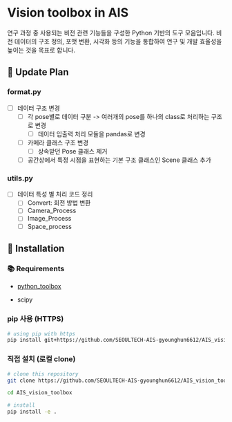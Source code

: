 # Vision toolbox in AIS

연구 과정 중 사용되는 비전 관련 기능들을 구성한 Python 기반의 도구 모음입니다.
비전 데이터의 구조 정의, 포맷 변환, 시각화 등의 기능을 통합하여 연구 및 개발 효율성을 높이는 것을 목표로 합니다.

## 🚧 Update Plan

### format.py

- [ ] 데이터 구조 변경
  - [ ] 각 pose별로 데이터 구분 -> 여러개의 pose를 하나의 class로 처리하는 구조로 변경
    - [ ] 데이터 입출력 처리 모듈을 pandas로 변경

  - [ ] 카메라 클래스 구조 변경
    - [ ] 상속받던 Pose 클래스 제거

  - [ ] 공간상에서 특정 시점을 표현하는 기본 구조 클래스인 Scene 클래스 추가

### utils.py

- [ ] 데이터 특성 별 처리 코드 정리
  - [ ] Convert: 회전 방법 변환
  - [ ] Camera_Process
  - [ ] Image_Process
  - [ ] Space_process

## 🔧 Installation

### 📚 Requirements

- [python_toolbox](https://github.com/SEOULTECH-AIS-gyounghun6612/AIS_python_toolbox.git)

- scipy

### pip 사용 (HTTPS)

```bash
# using pip with https
pip install git+https://github.com/SEOULTECH-AIS-gyounghun6612/AIS_vision_toolbox.git
```

### 직접 설치 (로컬 clone)

```bash
# clone this repository
git clone https://github.com/SEOULTECH-AIS-gyounghun6612/AIS_vision_toolbox.git

cd AIS_vision_toolbox

# install 
pip install -e .
```
